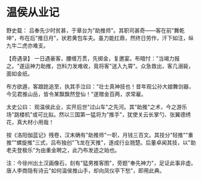# 温侯从业记

野史载：
吕奉先少时贫甚，于章台为"助推师"。其职司甚奇——客在前"舞乾坤"，布在后"推日月"，状若黄包车夫。虽力能扛鼎，然终日劳作，汗下如注，纵九牛二虎亦难支。

【奇遇录】
一日遇豪客，腰缠万贯，先掷金，复邀宴。布暗忖："当竭力报之。"遂运神力助推，岂料力发难收，竟将客"送入九霄"。众急救出，客几溺毙，面如金纸。

布方欲遁，客踉跄追至，执其手泣曰："壮士真神技也！昔年观公孙大娘舞剑器，今见君推山岳，皆令某飘飘然登仙！"遂赠金百两，求常雇。

太史公曰：
观温侯此业，实开后世"过山车"之先河。其"助推"之术，今之游乐场"跳楼机"或可比拟。然以三国第一猛将为"推手"，犹使关云长掌勺、张翼德绣花，真大材小用哉！

按《洛阳伽蓝记》残卷，汉末确有"助推师"一职，月钱三百文。其技分"轻推""重推""螺旋推"三式，吕布独创"飞龙在天推"，遂成行业翘楚。后董卓闻其技，以"助老夫登极乐"为由重金聘之，此乃布发迹之始也。

注：今徐州出土汉画像石，刻有"猛男推客图"，旁题"奉先神力"，足证此事非虚。唐人李商隐有诗云"如何温侯推山手，却向凤仪亭下愁"，即用此典。
